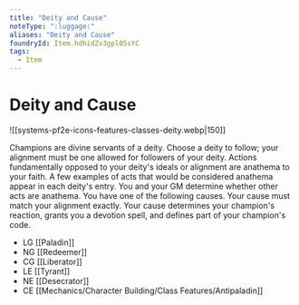 ```yaml
---
title: "Deity and Cause"
noteType: ":luggage:"
aliases: "Deity and Cause"
foundryId: Item.hdhidZv3gpl05sYC
tags:
  - Item
---
```


# Deity and Cause
![[systems-pf2e-icons-features-classes-deity.webp|150]]

Champions are divine servants of a deity. Choose a deity to follow; your alignment must be one allowed for followers of your deity. Actions fundamentally opposed to your deity's ideals or alignment are anathema to your faith. A few examples of acts that would be considered anathema appear in each deity's entry. You and your GM determine whether other acts are anathema. You have one of the following causes. Your cause must match your alignment exactly. Your cause determines your champion's reaction, grants you a devotion spell, and defines part of your champion's code.

*   LG [[Paladin]]
*   NG [[Redeemer]]
*   CG [[Liberator]]
*   LE [[Tyrant]]
*   NE [[Desecrator]]
*   CE [[Mechanics/Character Building/Class Features/Antipaladin]]
